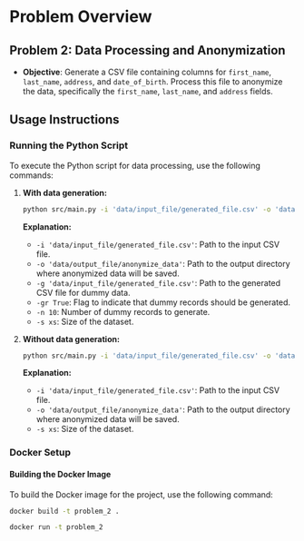 # Problem Overview

## Problem 2: Data Processing and Anonymization

- **Objective**: Generate a CSV file containing columns for `first_name`, `last_name`, `address`, and `date_of_birth`. Process this file to anonymize the data, specifically the `first_name`, `last_name`, and `address` fields.

## Usage Instructions

### Running the Python Script

To execute the Python script for data processing, use the following commands:

1. **With data generation:**

    ```bash
    python src/main.py -i 'data/input_file/generated_file.csv' -o 'data/output_file/anonymize_data' -g 'data/input_file/generated_file.csv' -gr True -n 10 -s xs
    ```

    **Explanation:**
    - `-i 'data/input_file/generated_file.csv'`: Path to the input CSV file.
    - `-o 'data/output_file/anonymize_data'`: Path to the output directory where anonymized data will be saved.
    - `-g 'data/input_file/generated_file.csv'`: Path to the generated CSV file for dummy data.
    - `-gr True`: Flag to indicate that dummy records should be generated.
    - `-n 10`: Number of dummy records to generate.
    - `-s xs`: Size of the dataset.

2. **Without data generation:**

    ```bash
    python src/main.py -i 'data/input_file/generated_file.csv' -o 'data/output_file/anonymize_data' -s xs
    ```

    **Explanation:**
    - `-i 'data/input_file/generated_file.csv'`: Path to the input CSV file.
    - `-o 'data/output_file/anonymize_data'`: Path to the output directory where anonymized data will be saved.
    - `-s xs`: Size of the dataset.

### Docker Setup

#### Building the Docker Image

To build the Docker image for the project, use the following command:

```bash
docker build -t problem_2 .
```

```bash
docker run -t problem_2
```